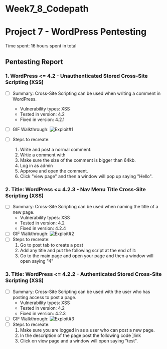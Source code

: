 # Week7_8_Codepath
# Project 7 - WordPress Pentesting

Time spent: 16 hours spent in total

## Pentesting Report

### 1. WordPress <= 4.2 - Unauthenticated Stored Cross-Site Scripting (XSS)
  - [ ] Summary: Cross-Site Scripting can be used when writing a comment in WordPress.
    - Vulnerability types: XSS
    - Tested in version: 4.2
    - Fixed in version: 4.2.1
  - [ ] GIF Walkthrough: 
  ![Exploit#1](https://user-images.githubusercontent.com/76242390/113984549-15513e80-9800-11eb-961b-e6cb021f9bf2.gif)

  - [ ] Steps to recreate: 
     1. Write and post a normal comment.
     2. Wrtie a comment with <a title='x onmouseover=alert(unescape(/hello%20world/.source)) style=position:absolute;left:0;top:0;width:5000px;height:5000px  AAAAAAAAAAAA...[64 kb]..AAA'></a>
     3. Make sure the size of the comment is bigger than 64kb.
     4. Log in as admin
     5. Approve and open the comment.
     6. Click "view page" and then a window will pop up saying "Hello".

### 2. Title: WordPress <= 4.2.3 - Nav Menu Title Cross-Site Scripting (XSS)
  - [ ] Summary: Cross-Site Scripting can be used when naming the title of a new page.
    - Vulnerability types: XSS
    - Tested in version: 4.2
    - Fixed in version: 4.2.4
  - [ ] GIF Walkthrough: 
  ![Exploit#2](https://user-images.githubusercontent.com/76242390/113984632-28640e80-9800-11eb-9cb9-1d7a756b9ec5.gif)
  - [ ] Steps to recreate: 
     1. Go to post tab to create a post
     2. Add any title and put the following script at the end of it: <script>alert(4)</script>
     3. Go to the main page and open your page and then 
a window will open saying "4"
 
### 3. Title: WordPress <= 4.2.2 - Authenticated Stored Cross-Site Scripting (XSS)
  - [ ] Summary: Cross-Site Scripting can be used with the user who has posting access to post a page.
    - Vulnerability types: XSS
    - Tested in version: 4.2
    - Fixed in version: 4.2.3
  - [ ] GIF Walkthrough: 
  ![Exploit#3](https://user-images.githubusercontent.com/76242390/113986605-4763a000-9802-11eb-8a76-edb0fee1a326.gif)
  - [ ] Steps to recreate: 
    1. Make sure you are logged in as a user who can post a new page.
    2. In the description of the page post the following code <a href="[caption code=">]</a><a title=" onmouseover=alert('test')  ">link</a>
    3. Click on view page and a window will open saying "test".
